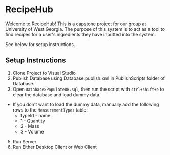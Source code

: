 # RecipeHub
Welcome to RecipeHub! This is a capstone project for our group at University of West Georgia. The purpose of this system is to act as a tool to find recipes for a user's ingredients they have inputted into the system.

See below for setup instructions.

## Setup Instructions
1. Clone Project to Visual Studio
2. Publish Database using Database.publish.xml in PublishScripts folder of Database.
3. Open `Database>PopulateDB.sql`, then run the script with `ctrl+shift+e` to clear the database and load dummy data.
  - If you don't want to load the dummy data, manually add the following rows to the `MeasurementTypes` table:
    - typeId - name
    - 1 - Quantity
    - 2 - Mass
    - 3 - Volume
5. Run Server
6. Run Either Desktop Client or Web Client
